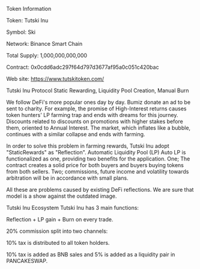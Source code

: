 Token Information

Token: Tutski Inu 

Symbol: Ski

Network: Binance Smart Chain 

Total Supply: 1,000,000,000,000

Contract: 0x0cdd6adc297f64d797d3677af95a0c051c420bac

Web site: https://www.tutskitoken.com/


Tutski Inu Protocol
Static Rewarding, Liquidity Pool Creation, Manual Burn

We follow DeFi's more popular ones day by day. Bumiz donate an ad to be sent to charity. For example, the promise of High-Interest returns causes token hunters' LP farming trap and ends with dreams for this journey. Discounts related to discounts on promotions with higher stakes before them, oriented to Annual  Interest.  The  market,  which  inflates  like  a  bubble,  continues  with  a similar collapse and ends with farming.

In order to solve this problem in farming rewards, Tutski Inu adopt "StaticRewards" as "Reflection". 
Automatic Liquidity Pool (LP)
Auto LP is functionalized as one, providing two benefits for the application. One; The contract creates a solid price for both buyers and buyers buying tokens from both sellers. Two; commissions, future income and volatility towards arbitration will be in accordance with small plans.

All these are problems caused by existing DeFi reflections. We are sure that model is a show against the outdated image.


Tutski Inu Ecosystem
Tutski Inu has 3 main functions:

Reflection + LP gain + Burn on every trade.

20% commission split into two channels:

10% tax is distributed to all token holders.

10% tax is added as BNB sales and 5% is added as a liquidity pair in PANCAKESWAP.
